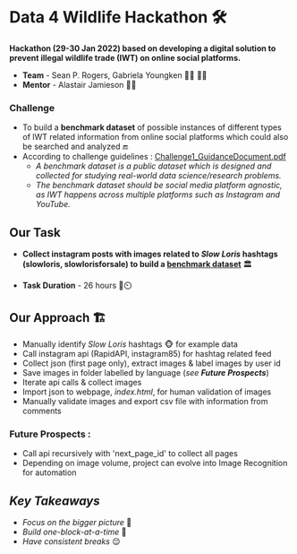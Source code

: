 # Data 4 Wildlife Hackathon 🛠️
**Hackathon (29-30 Jan 2022) based on developing a digital solution to prevent illegal wildlife trade (IWT) on online social platforms.**

* **Team** - Sean P. Rogers, Gabriela Youngken  👩‍🎓 👨‍🎓
* **Mentor** - Alastair Jamieson 👨‍🏫

### **Challenge** 
* To build a **benchmark dataset** of possible instances of different types of IWT related information from online social platforms which could also be searched and analyzed 🔚 
* According to challenge guidelines : [Challenge1_GuidanceDocument.pdf](https://github.com/prak112/data4wildlife/files/8005154/Challenge.1.Guidance.Document.pdf)
    * _A benchmark dataset is a public dataset which is designed and collected for studying real-world data science/research problems._ 
    * _The benchmark dataset should be social media platform agnostic, as IWT happens across multiple platforms such as Instagram and YouTube._

## Our Task 
* **Collect instagram posts with images related to _Slow Loris_ hashtags (slowloris, slowlorisforsale) to build a [benchmark dataset](###Challenge)** 🏛️

* **Task Duration** - 26 hours 🏃⏲️


## Our Approach 🏗️
- Manually identify _Slow Loris_ hashtags 🐵 for example data
- Call instagram api (RapidAPI, instagram85) for hashtag related feed 
- Collect json (first page only), extract images & label images by user id
- Save images in folder labelled by language (_see **Future Prospects**_)
- Iterate api calls & collect images 
- Import json to webpage, _index.html_, for human validation of images
- Manually validate images and export csv file with information from comments

### Future Prospects :
- Call api recursively with 'next_page_id' to collect all pages
- Depending on image volume, project can evolve into Image Recognition for automation

 ## _Key Takeaways_
 * _Focus on the bigger picture_ 🌄
 * _Build one-block-at-a-time_ 🧱
 * _Have consistent breaks_ 😌

